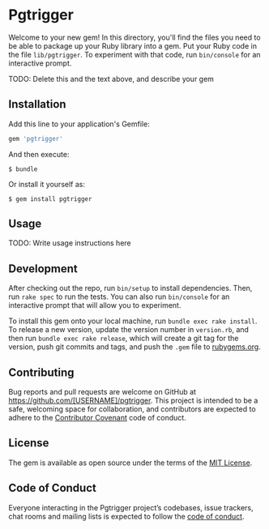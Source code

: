 # Pgtrigger

Welcome to your new gem! In this directory, you'll find the files you need to be able to package up your Ruby library into a gem. Put your Ruby code in the file `lib/pgtrigger`. To experiment with that code, run `bin/console` for an interactive prompt.

TODO: Delete this and the text above, and describe your gem

## Installation

Add this line to your application's Gemfile:

```ruby
gem 'pgtrigger'
```

And then execute:

    $ bundle

Or install it yourself as:

    $ gem install pgtrigger

## Usage

TODO: Write usage instructions here

## Development

After checking out the repo, run `bin/setup` to install dependencies. Then, run `rake spec` to run the tests. You can also run `bin/console` for an interactive prompt that will allow you to experiment.

To install this gem onto your local machine, run `bundle exec rake install`. To release a new version, update the version number in `version.rb`, and then run `bundle exec rake release`, which will create a git tag for the version, push git commits and tags, and push the `.gem` file to [rubygems.org](https://rubygems.org).

## Contributing

Bug reports and pull requests are welcome on GitHub at https://github.com/[USERNAME]/pgtrigger. This project is intended to be a safe, welcoming space for collaboration, and contributors are expected to adhere to the [Contributor Covenant](http://contributor-covenant.org) code of conduct.

## License

The gem is available as open source under the terms of the [MIT License](http://opensource.org/licenses/MIT).

## Code of Conduct

Everyone interacting in the Pgtrigger project’s codebases, issue trackers, chat rooms and mailing lists is expected to follow the [code of conduct](https://github.com/[USERNAME]/pgtrigger/blob/master/CODE_OF_CONDUCT.md).
